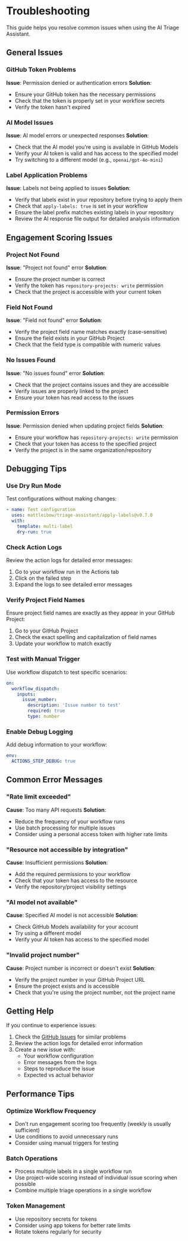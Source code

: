 # Troubleshooting

This guide helps you resolve common issues when using the AI Triage Assistant.

## General Issues

### GitHub Token Problems

**Issue**: Permission denied or authentication errors **Solution**:

- Ensure your GitHub token has the necessary permissions
- Check that the token is properly set in your workflow secrets
- Verify the token hasn't expired

### AI Model Issues

**Issue**: AI model errors or unexpected responses **Solution**:

- Check that the AI model you're using is available in GitHub Models
- Verify your AI token is valid and has access to the specified model
- Try switching to a different model (e.g., `openai/gpt-4o-mini`)

### Label Application Problems

**Issue**: Labels not being applied to issues **Solution**:

- Verify that labels exist in your repository before trying to apply them
- Check that `apply-labels: true` is set in your workflow
- Ensure the label prefix matches existing labels in your repository
- Review the AI response file output for detailed analysis information

## Engagement Scoring Issues

### Project Not Found

**Issue**: "Project not found" error **Solution**:

- Ensure the project number is correct
- Verify the token has `repository-projects: write` permission
- Check that the project is accessible with your current token

### Field Not Found

**Issue**: "Field not found" error **Solution**:

- Verify the project field name matches exactly (case-sensitive)
- Ensure the field exists in your GitHub Project
- Check that the field type is compatible with numeric values

### No Issues Found

**Issue**: "No issues found" error **Solution**:

- Check that the project contains issues and they are accessible
- Verify issues are properly linked to the project
- Ensure your token has read access to the issues

### Permission Errors

**Issue**: Permission denied when updating project fields **Solution**:

- Ensure your workflow has `repository-projects: write` permission
- Check that your token has access to the specified project
- Verify the project is in the same organization/repository

## Debugging Tips

### Use Dry Run Mode

Test configurations without making changes:

```yaml
- name: Test configuration
  uses: mattleibow/triage-assistant/apply-labels@v0.7.0
  with:
    template: multi-label
    dry-run: true
```

### Check Action Logs

Review the action logs for detailed error messages:

1. Go to your workflow run in the Actions tab
2. Click on the failed step
3. Expand the logs to see detailed error messages

### Verify Project Field Names

Ensure project field names are exactly as they appear in your GitHub Project:

1. Go to your GitHub Project
2. Check the exact spelling and capitalization of field names
3. Update your workflow to match exactly

### Test with Manual Trigger

Use workflow dispatch to test specific scenarios:

```yaml
on:
  workflow_dispatch:
    inputs:
      issue_number:
        description: 'Issue number to test'
        required: true
        type: number
```

### Enable Debug Logging

Add debug information to your workflow:

```yaml
env:
  ACTIONS_STEP_DEBUG: true
```

## Common Error Messages

### "Rate limit exceeded"

**Cause**: Too many API requests **Solution**:

- Reduce the frequency of your workflow runs
- Use batch processing for multiple issues
- Consider using a personal access token with higher rate limits

### "Resource not accessible by integration"

**Cause**: Insufficient permissions **Solution**:

- Add the required permissions to your workflow
- Check that your token has access to the resource
- Verify the repository/project visibility settings

### "AI model not available"

**Cause**: Specified AI model is not accessible **Solution**:

- Check GitHub Models availability for your account
- Try using a different model
- Verify your AI token has access to the specified model

### "Invalid project number"

**Cause**: Project number is incorrect or doesn't exist **Solution**:

- Verify the project number in your GitHub Project URL
- Ensure the project exists and is accessible
- Check that you're using the project number, not the project name

## Getting Help

If you continue to experience issues:

1. Check the [GitHub Issues](https://github.com/mattleibow/triage-assistant/issues) for similar problems
2. Review the action logs for detailed error information
3. Create a new issue with:
   - Your workflow configuration
   - Error messages from the logs
   - Steps to reproduce the issue
   - Expected vs actual behavior

## Performance Tips

### Optimize Workflow Frequency

- Don't run engagement scoring too frequently (weekly is usually sufficient)
- Use conditions to avoid unnecessary runs
- Consider using manual triggers for testing

### Batch Operations

- Process multiple labels in a single workflow run
- Use project-wide scoring instead of individual issue scoring when possible
- Combine multiple triage operations in a single workflow

### Token Management

- Use repository secrets for tokens
- Consider using app tokens for better rate limits
- Rotate tokens regularly for security
